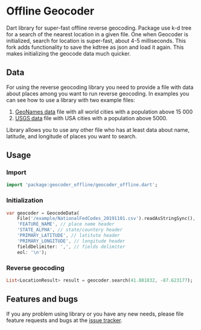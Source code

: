# Offline Geocoder

Dart library for super-fast offline reverse geocoding. Package use k-d tree for a search of the nearest location in a given file.
One when Geocoder is initialized, search for location is super-fast, about 4-5 milliseconds. This fork adds functionality to save the kdtree as json and load it again. This makes initializing
the geocode data much quicker.

## Data

For using the reverse geocoding library you need to provide а file with data about places among you want to run reverse geocoding. 
In examples you can see how to use а library with two example files:
 1. [GeoNames data](https://www.geonames.org) file with all world cities with a population above 15 000
 2. [USGS data](https://www.usgs.gov/core-science-systems/ngp/board-on-geographic-names/download-gnis-data) file with USA cities with a population above 5000.

Library allows you to use any other file who has at least data about name, latitude, and longitude of places you want to search.

## Usage

### Import
```dart
import 'package:geocoder_offline/geocoder_offline.dart';
```

### Initialization
```dart
var geocoder = GeocodeData(
    File('/example/NationalFedCodes_20191101.csv').readAsStringSync(), //input string
    'FEATURE_NAME', // place name header
    'STATE_ALPHA', // state/countery header
    'PRIMARY_LATITUDE', // latitute header
    'PRIMARY_LONGITUDE', // longitude header
    fieldDelimiter: ',', // fields delimiter
    eol: '\n');
```

### Reverse geocoding
```dart
List<LocationResult> result = geocoder.search(41.881832, -87.623177);
```

## Features and bugs

If you any problem using library or you have any new needs, please file feature requests and bugs at the [issue tracker][tracker].

[tracker]: https://github.com/JankoLancer/geocoder_offline/issues
